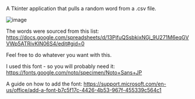 A Tkinter application that pulls a random word from a .csv file.

![image](https://github.com/kona-13/Tkinter-Random-JP-Word-Generator/assets/77511759/8ccecd61-46d7-4f98-907b-825a1cbf6df6)

The words were sourced from this list: https://docs.google.com/spreadsheets/d/13PjfuQSsbkixNGj_9U271M6eqGVVWp5ATRivKlN06S4/edit#gid=0

Feel free to do whatever you want with this.

I used this font - so you will probably need it: https://fonts.google.com/noto/specimen/Noto+Sans+JP

A guide on how to add the font: https://support.microsoft.com/en-us/office/add-a-font-b7c5f17c-4426-4b53-967f-455339c564c1
